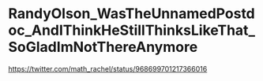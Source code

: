 # RandyOlson_WasTheUnnamedPostdoc_AndIThinkHeStillThinksLikeThat_SoGladImNotThereAnymore

https://twitter.com/math_rachel/status/968699701217366016
